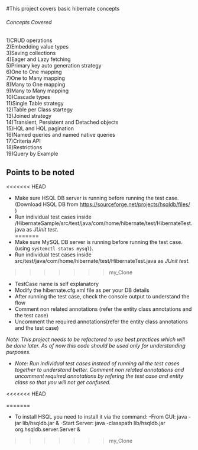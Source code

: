 #This project covers basic hibernate concepts

###### Concepts Covered

1)CRUD operations  
2)Embedding value types  
3)Saving collections    
4)Eager and Lazy fetching  
5)Primary key auto generation strategy  
6)One to One mapping    
7)One to Many mapping     
8)Many to One mapping    
9)Many to Many mapping  
10)Cascade types  
11)Single Table strategy     
12)Table per Class startegy  
13)Joined strategy    
14)Transient, Persistent and Detached objects   
15)HQL and HQL pagination  
16)Named queries and named native queries    
17)Criteria API  
18)Restrictions  
19)Query by Example  


## Points to be noted

<<<<<<< HEAD
* Make sure HSQL DB server is running before running the test case. (Download HSQL DB from https://sourceforge.net/projects/hsqldb/files/ )
* Run individual test cases inside /HibernateSample/src/test/java/com/home/hibernate/test/HibernateTest.java as *JUnit test*.  
=======
* Make sure MySQL DB server is running before running the test case. (using `systemctl status mysql`).
* Run individual test cases inside src/test/java/com/home/hibernate/test/HibernateTest.java as *JUnit test*.  
>>>>>>> my_Clone
* TestCase name is self explanatory  
* Modify the hibernate.cfg.xml file as per your DB details  
* After running the test case, check the console output to understand the flow  
* Comment non related annotations (refer the entity class annotations and the test case)
* Uncomment the required annotations(refer the entity class annotations and the test case)

*Note: This project needs to be refactored to use best practices which will be done later. As of now this code should be used only for understanding purposes.*




* *Note: Run individual test cases instead of running all the test cases together to understand better. Comment non related annotations and uncomment required annotations by refering the test case and entity class so that you will not get confused.*  
 

<<<<<<< HEAD
 
=======
* To install HSQL you need to install it via the command:
   -From GUI:
	 java -jar lib/hsqldb.jar &
   -Start Server:
	 java -classpath lib/hsqldb.jar org.hsqldb.server.Server &

>>>>>>> my_Clone

